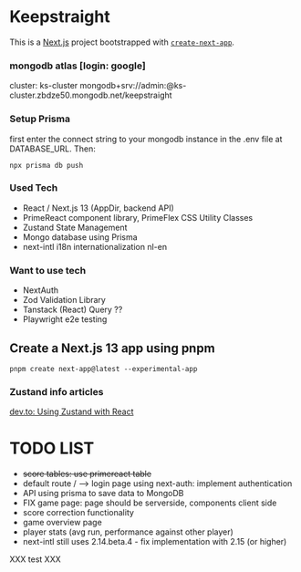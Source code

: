 # Keepstraight
This is a [Next.js](https://nextjs.org/) project bootstrapped with [`create-next-app`](https://github.com/vercel/next.js/tree/canary/packages/create-next-app).

### mongodb atlas [login: google]
cluster: ks-cluster
mongodb+srv://admin:<password>@ks-cluster.zbdze50.mongodb.net/keepstraight

### Setup Prisma
first enter the connect string to your mongodb instance in the .env file at DATABASE_URL.
Then:
```shell
npx prisma db push
```

### Used Tech
- React / Next.js 13 (AppDir, backend API)
- PrimeReact component library, PrimeFlex CSS Utility Classes
- Zustand State Management
- Mongo database using Prisma
- next-intl i18n internationalization nl-en

### Want to use tech
- NextAuth
- Zod Validation Library
- Tanstack (React) Query ??
- Playwright e2e testing

## Create a Next.js 13 app using pnpm
```shell
pnpm create next-app@latest --experimental-app
```

### Zustand info articles
[dev.to: Using Zustand with React](https://dev.to/franklin030601/using-zustand-with-react-js-9di#3)

# TODO LIST
- ~~score tables: use primereact table~~
- default route / --> login page using next-auth: implement authentication
- API using prisma to save data to MongoDB
- FIX game page: page should be serverside, components client side
- score correction functionality
- game overview page
- player stats (avg run, performance against other player)
- next-intl still uses 2.14.beta.4 - fix implementation with 2.15 (or higher)

XXX test XXX